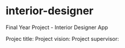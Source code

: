 # interior-designer
Final Year Project - Interior Designer App

Projec title:
Project vision:
Project supervisor:
